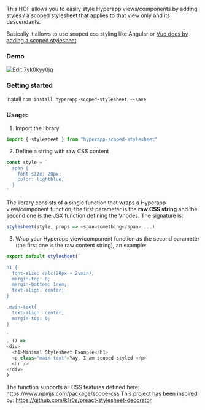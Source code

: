 This HOF allows you to easily style Hyperapp views/components by adding styles / a scoped stylesheet that applies to that view only and its descendants.

Basically it allows to use scoped css styling like Angular or [Vue does by adding a scoped stylesheet](https://vue-loader.vuejs.org/en/features/scoped-css.html)

### Demo
[![Edit 7yk0kyy0jq](https://codesandbox.io/static/img/play-codesandbox.svg)](https://codesandbox.io/s/7yk0kyy0jq)

### Getting started

install `npm install hyperapp-scoped-stylesheet --save`

### Usage:

1. Import the library
```javascript
import { stylesheet } from "hyperapp-scoped-stylesheet"
```

2. Define a string with raw CSS content
```javascript
const style = `
  span { 
    font-size: 20px; 
    color: lightblue; 
  }
`
```

The library consists of a single function that wraps a Hyperapp view/component function, the first parameter is the **raw CSS string** and the second one is the JSX function defining the Vnodes. The signature is:

```javascript
stylesheet(style, props => <span>something</span> ...)
```

3. Wrap your Hyperapp view/component function as the second parameter (the first one is the raw content string), an example:


```javascript
export default stylesheet(`

h1 {
  font-size: calc(20px + 2vmin);
  margin-top: 0;
  margin-bottom: 1rem;
  text-align: center;
}

.main-text{
  text-align: center;
  margin-top: 0;
}

`
, () =>
<div>
  <h1>Minimal Stylesheet Example</h1>
  <p class="main-text">Yay, I am scoped-styled </p>
  <hr />
</div>
)
```

The function supports all CSS features defined here: https://www.npmjs.com/package/scope-css 
This project has been inspired by: https://github.com/k1r0s/preact-stylesheet-decorator
